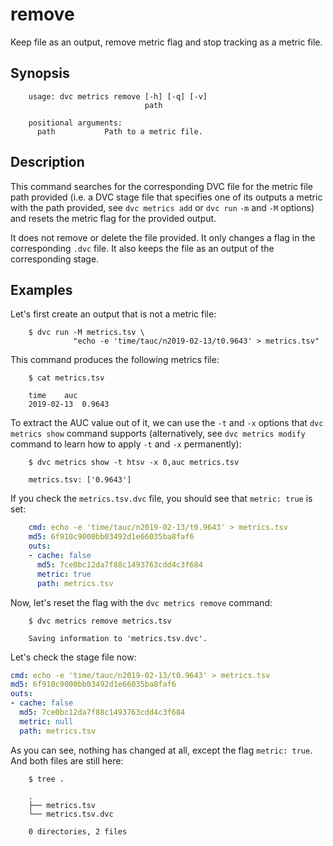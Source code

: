 # remove

Keep file as an output, remove metric flag and stop tracking as a metric file.

## Synopsis

```usage
    usage: dvc metrics remove [-h] [-q] [-v]
                              path

    positional arguments:
      path           Path to a metric file.

```

## Description

This command searches for the corresponding DVC file for the metric file path
provided (i.e. a DVC stage file that specifies one of its outputs a metric with
the path provided, see `dvc metrics add` or `dvc run` `-m` and `-M` options) and
resets the metric flag for the provided output.

It does not remove or delete the file provided. It only changes a flag in the
corresponding `.dvc` file. It also keeps the file as an output of the
corresponding stage.

## Examples

Let's first create an output that is not a metric file:

```dvc
    $ dvc run -M metrics.tsv \
              "echo -e 'time/tauc/n2019-02-13/t0.9643' > metrics.tsv"
```
This command produces the following metrics file:

```dvc
    $ cat metrics.tsv

    time	auc
    2019-02-13	0.9643

```

To extract the AUC value out of it, we can use the `-t` and `-x` options that
`dvc metrics show` command supports (alternatively, see `dvc metrics modify`
command to learn how to apply `-t` and `-x` permanently):

```dvc
    $ dvc metrics show -t htsv -x 0,auc metrics.tsv

    metrics.tsv: ['0.9643']
```

If you check the `metrics.tsv.dvc` file, you should see that `metric: true` is
set:

```yaml
    cmd: echo -e 'time/tauc/n2019-02-13/t0.9643' > metrics.tsv
    md5: 6f910c9000bb03492d1e66035ba8faf6
    outs:
    - cache: false
      md5: 7ce0bc12da7f88c1493763cdd4c3f684
      metric: true
      path: metrics.tsv
```

Now, let's reset the flag with the `dvc metrics remove` command:

```dvc
    $ dvc metrics remove metrics.tsv

    Saving information to 'metrics.tsv.dvc'.
```

Let's check the stage file now:

```yaml
cmd: echo -e 'time/tauc/n2019-02-13/t0.9643' > metrics.tsv
md5: 6f910c9000bb03492d1e66035ba8faf6
outs:
- cache: false
  md5: 7ce0bc12da7f88c1493763cdd4c3f684
  metric: null
  path: metrics.tsv
```

As you can see, nothing has changed at all, except the flag `metric: true`. And
both files are still here:

```dvc
    $ tree .

    .
    ├── metrics.tsv
    └── metrics.tsv.dvc

    0 directories, 2 files
```
